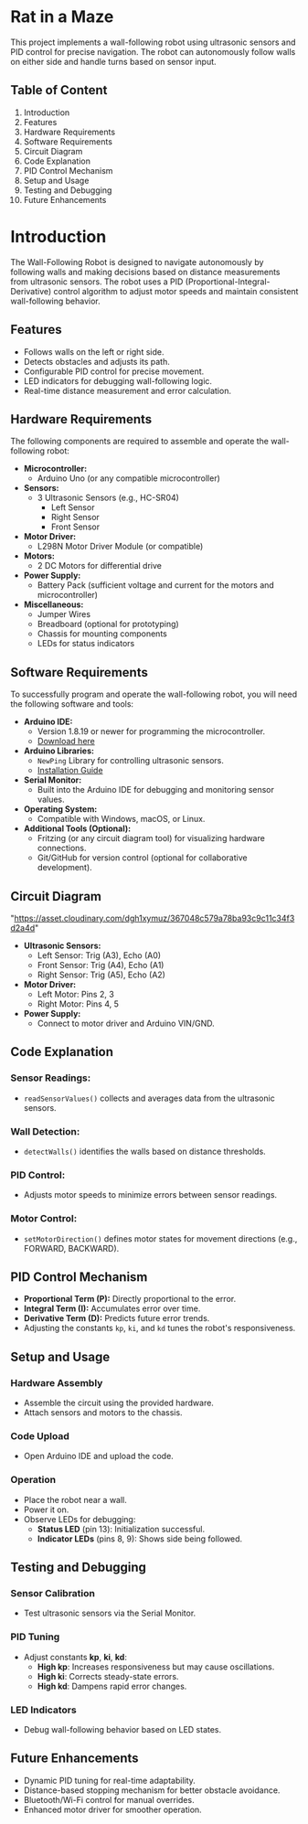 # Rat in a Maze

This project implements a wall-following robot using ultrasonic sensors and PID control for precise navigation. The robot can autonomously follow walls on either side and handle turns based on sensor input.


## Table of Content
1. Introduction   
2. Features  
3. Hardware Requirements  
4. Software Requirements  
5. Circuit Diagram  
6. Code Explanation  
7. PID Control Mechanism  
8. Setup and Usage  
9. Testing and Debugging  
10. Future Enhancements  



# Introduction
The Wall-Following Robot is designed to navigate autonomously by following walls and making decisions based on distance measurements from ultrasonic sensors. The robot uses a PID (Proportional-Integral-Derivative) control algorithm to adjust motor speeds and maintain consistent wall-following behavior.




## Features
- Follows walls on the left or right side.
- Detects obstacles and adjusts its path.
- Configurable PID control for precise movement.
- LED indicators for debugging wall-following logic.
- Real-time distance measurement and error calculation.

## Hardware Requirements

The following components are required to assemble and operate the wall-following robot:

- **Microcontroller:**
  - Arduino Uno (or any compatible microcontroller)
- **Sensors:**
  - 3 Ultrasonic Sensors (e.g., HC-SR04)
    - Left Sensor
    - Right Sensor
    - Front Sensor
- **Motor Driver:**
  - L298N Motor Driver Module (or compatible)
- **Motors:**
  - 2 DC Motors for differential drive
- **Power Supply:**
  - Battery Pack (sufficient voltage and current for the motors and microcontroller)
- **Miscellaneous:**
  - Jumper Wires
  - Breadboard (optional for prototyping)
  - Chassis for mounting components
  - LEDs for status indicators
## Software Requirements

To successfully program and operate the wall-following robot, you will need the following software and tools:

- **Arduino IDE:**
  - Version 1.8.19 or newer for programming the microcontroller.
  - [Download here](https://www.arduino.cc/en/software)
- **Arduino Libraries:**
  - `NewPing` Library for controlling ultrasonic sensors.
  - [Installation Guide](https://www.arduino.cc/en/guide/libraries)
- **Serial Monitor:**
  - Built into the Arduino IDE for debugging and monitoring sensor values.
- **Operating System:**
  - Compatible with Windows, macOS, or Linux.
- **Additional Tools (Optional):**
  - Fritzing (or any circuit diagram tool) for visualizing hardware connections.
  - Git/GitHub for version control (optional for collaborative development).

## Circuit Diagram

"https://asset.cloudinary.com/dgh1xymuz/367048c579a78ba93c9c11c34f3d2a4d"
- **Ultrasonic Sensors:**
  - Left Sensor: Trig (A3), Echo (A0)
  - Front Sensor: Trig (A4), Echo (A1)
  - Right Sensor: Trig (A5), Echo (A2)
- **Motor Driver:**
  - Left Motor: Pins 2, 3
  - Right Motor: Pins 4, 5
- **Power Supply:**
  - Connect to motor driver and Arduino VIN/GND.


## Code Explanation

### Sensor Readings:
- `readSensorValues()` collects and averages data from the ultrasonic sensors.

### Wall Detection:
- `detectWalls()` identifies the walls based on distance thresholds.

### PID Control:
- Adjusts motor speeds to minimize errors between sensor readings.

### Motor Control:
- `setMotorDirection()` defines motor states for movement directions (e.g., FORWARD, BACKWARD).
## PID Control Mechanism

- **Proportional Term (P):** Directly proportional to the error.
- **Integral Term (I):** Accumulates error over time.
- **Derivative Term (D):** Predicts future error trends.
- Adjusting the constants `kp`, `ki`, and `kd` tunes the robot's responsiveness.

## Setup and Usage

### Hardware Assembly
- Assemble the circuit using the provided hardware.
- Attach sensors and motors to the chassis.

### Code Upload
- Open Arduino IDE and upload the code.

### Operation
- Place the robot near a wall.
- Power it on.
- Observe LEDs for debugging:
  - **Status LED** (pin 13): Initialization successful.
  - **Indicator LEDs** (pins 8, 9): Shows side being followed.

## Testing and Debugging

### Sensor Calibration
- Test ultrasonic sensors via the Serial Monitor.

### PID Tuning
- Adjust constants **kp**, **ki**, **kd**:
  - **High kp**: Increases responsiveness but may cause oscillations.
  - **High ki**: Corrects steady-state errors.
  - **High kd**: Dampens rapid error changes.

### LED Indicators
- Debug wall-following behavior based on LED states.
## Future Enhancements

- Dynamic PID tuning for real-time adaptability.
- Distance-based stopping mechanism for better obstacle avoidance.
- Bluetooth/Wi-Fi control for manual overrides.
- Enhanced motor driver for smoother operation.
